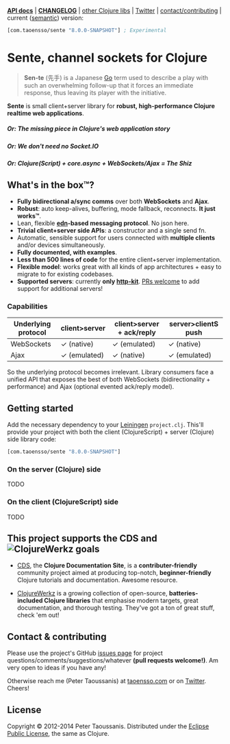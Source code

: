 **[API docs][]** | **[CHANGELOG][]** | [other Clojure libs][] | [Twitter][] | [contact/contributing](#contact--contributing) | current ([semantic][]) version:

```clojure
[com.taoensso/sente "8.0.0-SNAPSHOT"] ; Experimental
```

# Sente, channel sockets for Clojure

> **Sen-te** (先手) is a Japanese [Go][] term used to describe a play with such an overwhelming follow-up that it forces an immediate response, thus leaving its player with the initiative.

**Sente** is small client+server library for **robust, high-performance Clojure realtime web applications**.

##### Or: The missing piece in Clojure's web application story
##### Or: We don't need no Socket.IO
##### Or: Clojure(Script) + core.async + WebSockets/Ajax = _The Shiz_

## What's in the box™?
  * **Fully bidirectional a/sync comms** over both **WebSockets** and **Ajax**.
  * **Robust**: auto keep-alives, buffering, mode fallback, reconnects. **It just works™**.
  * Lean, flexible **[edn][]-based messaging protocol**. No json here.
  * **Trivial client+server side APIs**: a constructor and a single send fn.
  * Automatic, sensible support for users connected with **multiple clients** and/or devices simultaneously.
  * **Fully documented, with examples**.
  * **Less than 500 lines of code** for the entire client+server implementation.
  * **Flexible model**: works great with all kinds of app architectures + easy to migrate to for existing codebases.
  * **Supported servers**: currently **only [http-kit][]**. [PRs welcome](https://github.com/ptaoussanis/sente/issues/2) to add support for additional servers!


### Capabilities

Underlying protocol | client>server | client>server + ack/reply | server>clientS push |
------------------- | ------------- | ------------------------- | ------------------- |
WebSockets          | ✓ (native)    | ✓ (emulated)              | ✓ (native)          |
Ajax                | ✓ (emulated)  | ✓ (native)                | ✓ (emulated)        |

So the underlying protocol becomes irrelevant. Library consumers face a unified API that exposes the best of both WebSockets (bidirectionality + performance) and Ajax (optional evented ack/reply model).


## Getting started

Add the necessary dependency to your [Leiningen][] `project.clj`. This'll provide your project with both the client (ClojureScript) + server (Clojure) side library code:

```clojure
[com.taoensso/sente "8.0.0-SNAPSHOT"]
```

### On the server (Clojure) side

TODO

### On the client (ClojureScript) side

TODO


## This project supports the CDS and ![ClojureWerkz](https://raw.github.com/clojurewerkz/clojurewerkz.org/master/assets/images/logos/clojurewerkz_long_h_50.png) goals

  * [CDS][], the **Clojure Documentation Site**, is a **contributer-friendly** community project aimed at producing top-notch, **beginner-friendly** Clojure tutorials and documentation. Awesome resource.

  * [ClojureWerkz][] is a growing collection of open-source, **batteries-included Clojure libraries** that emphasise modern targets, great documentation, and thorough testing. They've got a ton of great stuff, check 'em out!

## Contact & contributing

Please use the project's GitHub [issues page][] for project questions/comments/suggestions/whatever **(pull requests welcome!)**. Am very open to ideas if you have any!

Otherwise reach me (Peter Taoussanis) at [taoensso.com][] or on [Twitter][]. Cheers!

## License

Copyright &copy; 2012-2014 Peter Taoussanis. Distributed under the [Eclipse Public License][], the same as Clojure.


[API docs]: <http://ptaoussanis.github.io/sente/>
[CHANGELOG]: <https://github.com/ptaoussanis/sente/blob/master/CHANGELOG.md>
[other Clojure libs]: <https://www.taoensso.com/clojure-libraries>
[Twitter]: <https://twitter.com/ptaoussanis>
[semantic]: <http://semver.org/>
[Leiningen]: <http://leiningen.org/>
[CDS]: <http://clojure-doc.org/>
[ClojureWerkz]: <http://clojurewerkz.org/>
[issues page]: <https://github.com/ptaoussanis/sente/issues>
[commit history]: <https://github.com/ptaoussanis/sente/commits/master>
[taoensso.com]: <https://www.taoensso.com>
[Eclipse Public License]: <https://raw2.github.com/ptaoussanis/sente/master/LICENSE>
[Go]: <http://en.wikipedia.org/wiki/Go_game>
[edn]: <https://github.com/edn-format/edn>
[http-kit]: <https://github.com/http-kit/http-kit>